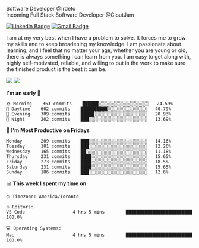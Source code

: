 Software Developer @Irdeto
<br />
Incoming Full Stack Software Developer @CloutJam

[![Linkedin Badge](https://img.shields.io/badge/-Jesse%20Okeya-6633cc?style=flat-square&logo=Linkedin&logoColor=white&link=https://www.linkedin.com/in/jesse-okeya-45a38510a/)](https://www.linkedin.com/in/jesse-okeya-45a38510a/) 
[![Gmail Badge](https://img.shields.io/badge/-jesseokeya@gmail.com-6633cc?style=flat-square&logo=Gmail&logoColor=white&link=mailto:jesseokeya@gmail.com)](mailto:jesseokeya@gmail.com)

I am at my very best when I have a problem to solve. It forces me to grow my skills and to keep broadening my knowledge. I am passionate about learning, and I feel that no matter your age, whether you are young or old, there is always something I can learn from you. I am easy to get along with, highly self-motivated, reliable, and willing to put in the work to make sure the finished product is the best it can be.

![](https://github-readme-stats.vercel.app/api?username=jesseokeya&show_icons=true&theme=radical) ![](https://github-readme-stats.vercel.app/api/top-langs/?username=jesseokeya&layout=compact&theme=radical)

<!--START_SECTION:waka-->
**I'm an early 🐤** 

```text
🌞 Morning    363 commits    ██████░░░░░░░░░░░░░░░░░░░   24.59% 
🌆 Daytime    602 commits    ██████████░░░░░░░░░░░░░░░   40.79% 
🌃 Evening    309 commits    █████░░░░░░░░░░░░░░░░░░░░   20.93% 
🌙 Night      202 commits    ███░░░░░░░░░░░░░░░░░░░░░░   13.69%

```
📅 **I'm Most Productive on Fridays** 

```text
Monday       209 commits    ███░░░░░░░░░░░░░░░░░░░░░░   14.16% 
Tuesday      181 commits    ███░░░░░░░░░░░░░░░░░░░░░░   12.26% 
Wednesday    165 commits    ██░░░░░░░░░░░░░░░░░░░░░░░   11.18% 
Thursday     231 commits    ████░░░░░░░░░░░░░░░░░░░░░   15.65% 
Friday       273 commits    ████░░░░░░░░░░░░░░░░░░░░░   18.5% 
Saturday     231 commits    ████░░░░░░░░░░░░░░░░░░░░░   15.65% 
Sunday       186 commits    ███░░░░░░░░░░░░░░░░░░░░░░   12.6%

```


📊 **This week I spent my time on** 

```text
⌚︎ Timezone: America/Toronto

🔥 Editors: 
VS Code                  4 hrs 5 mins        █████████████████████████   100.0%

💻 Operating Systems: 
Mac                      4 hrs 5 mins        █████████████████████████   100.0%

```


<!--END_SECTION:waka-->
